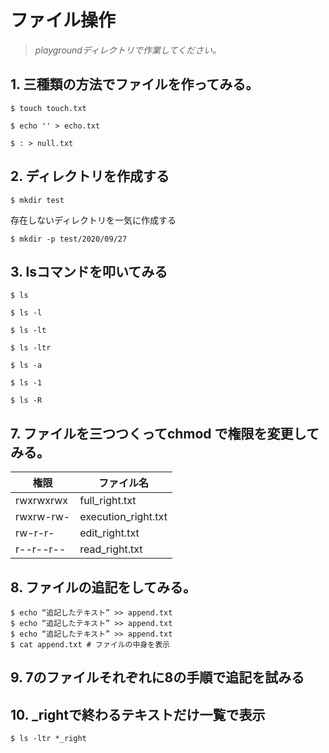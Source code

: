 
# ファイル操作

> *playgroundディレクトリで作業してください。*

## 1. 三種類の方法でファイルを作ってみる。

```console
$ touch touch.txt
```

```console
$ echo '' > echo.txt
```

```console
$ : > null.txt
```

## 2. ディレクトリを作成する

```console
$ mkdir test
```

存在しないディレクトリを一気に作成する

```console
$ mkdir -p test/2020/09/27
```

## 3. lsコマンドを叩いてみる

```console
$ ls
```

```console
$ ls -l
```

```console
$ ls -lt
```

```console
$ ls -ltr
```

```console
$ ls -a
```

```console
$ ls -1
```

```console
$ ls -R
```

## 7. ファイルを三つつくってchmod で権限を変更してみる。

| 権限 | ファイル名 |
| ------ | --------- |
| rwxrwxrwx | full_right.txt |
| rwxrw-rw- | execution_right.txt |
| rw-r-r- | edit_right.txt |
| r--r--r-- | read_right.txt |


## 8. ファイルの追記をしてみる。

```console
$ echo “追記したテキスト” >> append.txt
$ echo “追記したテキスト” >> append.txt
$ echo “追記したテキスト” >> append.txt
$ cat append.txt # ファイルの中身を表示
```

## 9. 7のファイルそれぞれに8の手順で追記を試みる

## 10. _rightで終わるテキストだけ一覧で表示

```console
$ ls -ltr *_right
```

